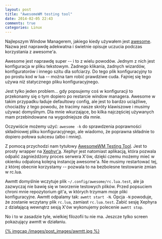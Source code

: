 ```yaml
---
layout: post
title: "AwesomeWM testing tool"
date: 2014-02-05 22:43
comments: true
categories: Linux
---
```


Najlepszym Window Managerem, jakiego kiedy używałem jest [awesome](http://awesome.naquadah.org/). Nazwa jest naprawdę adekwatna i świetnie opisuje uczucia podczas korzystania z awesome'a.

Awesome jest naprawdę super -- i to z wielu powodów. Jednym z nich jest konfiguracja w pliku tekstowym. Żadnego klikania, żadnych wizardów, konfiguratorów i innego szitu dla sofciarzy. Do tego plik konfiguracyjny to po prostu kod w lua -- można tam robić prawdziwe cuda. Fajniej się tego używa niż statycznego pliku konfiguracyjnego.

<!--more-->

Jest tylko jeden problem... gdy popsujemy coś w konfiguracji to przekonamy się o tym dopiero po restarcie window managera. Awesome w takim przypadku ładuje defaultowy config, ale jest to bardzo uciążliwe, chociażby z tego powodu, że tracimy nasze skróty klawiszowe i musimy używać domyślnym. Dla mnie wkurzające, bo kilka najczęściej używanych mam przebindowane na wygodniejsze dla mnie.

Oczywiście możemy użyć: `awesome -k` do sprawdzenia poprawności składniowej pliku konfiguracyjnego, ale wiadomo, że poprawna składnie to dopiero połowa sukcesu (albo i mniej).

Z pomocą przychodzi nam tytułowy [AwesomeWM Testing Tool](https://github.com/mikar/awmtt). Jest to prosty wrapper na [Xephyr'a](http://www.freedesktop.org/wiki/Software/Xephyr/). Xephyr jest natomiast aplikacją, która pozwala odpalić zagnieżdżony proces serwera X'ów, dzięki czemu możemy mieć w okienku odpaloną kolejną instancję awesome'a. Nie musimy restartować tej, z której obecnie korzystamy -- pozwala to na bezbolesne testowanie zmian w rc.lua.

Awmtt domyślnie wczytuje plik `~/.config/awesome/rc.lua.test`, ale ja zazwyczaj nie bawię się w tworzenie testowych plików. Przed popsuciem chroni mnie repozytorium git'a, w których trzymam moje pliki konfiguracyjne. Awmtt odpalamy tak: `awmtt start -N`. Opcja `-N` powoduje, że zostanie wczytany plik `rc.lua`, zamiast `rc.lua.test`. Zabić sesję Xephyra z działającą wewnątrz sesją X'ów wykonujemy polecenie `awmtt stop`.

No i to w zasadzie tyle, wielkiej filozofii tu nie ma. Jeszcze tylko screen pokazujący awmtt w działaniu.

[{% imgcap /images/post_images/awmtt.jpg %}](/images/post_images/awmtt.jpg)
